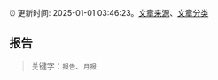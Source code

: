 :alarm_clock: 更新时间: 2025-01-01 03:46:23。[文章来源](/README.md)、[文章分类](/TAGS.md)

## 报告


> 关键字：`报告`、`月报`



